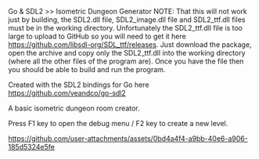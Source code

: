 Go & SDL2 >> Isometric Dungeon Generator
NOTE: That this will not work just by building, the SDL2.dll file, SDL2_image.dll file and SDL2_ttf.dll files must be in the working directory. Unfortunately the SDL2_ttf.dll file is too large to upload to GitHub so you will need to get it here https://github.com/libsdl-org/SDL_ttf/releases. Just download the package, open the archive and copy only the SDL2_ttf.dll into the working directory (where all the other files of the program are). Once you have the file then you should be able to build and run the program.

Created with the SDL2 bindings for Go here https://github.com/veandco/go-sdl2

A basic isometric dungeon room creator.

Press F1 key to open the debug menu / F2 key to create a new level.

https://github.com/user-attachments/assets/0bd4a4f4-a9bb-40e6-a906-185d5324e5fe
